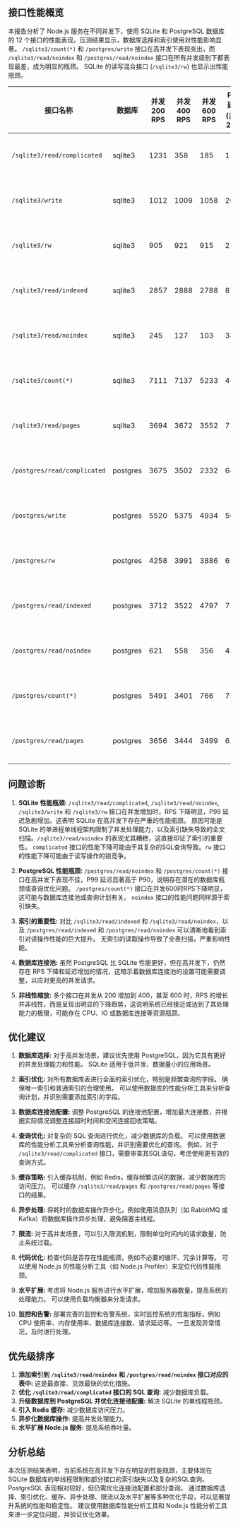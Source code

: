## 接口性能概览

本报告分析了 Node.js 服务在不同并发下，使用 SQLite 和 PostgreSQL 数据库的 12 个接口的性能表现。压测结果显示，数据库选择和索引使用对性能影响显著。  `/sqlite3/count(*)` 和 `/postgres/write` 接口在高并发下表现突出，而 `/sqlite3/read/noindex` 和 `/postgres/read/noindex` 接口在所有并发级别下都表现最差，成为明显的瓶颈。  SQLite 的读写混合接口 (`/sqlite3/rw`) 也显示出性能瓶颈。

| 接口名称                     | 数据库 | 并发200 RPS | 并发400 RPS | 并发600 RPS | P99延迟(并发200) | P99延迟(并发400) | P99延迟(并发600) | 延迟趋势 |
|------------------------------|--------|------------|------------|------------|-----------------|-----------------|-----------------|-------------|
| `/sqlite3/read/complicated` | sqlite3 | 1231       | 358        | 185        | 1196             | 5054            | 5834            | 急剧下降   |
| `/sqlite3/write`             | sqlite3 | 1012       | 1009       | 1058       | 260              | 4199            | 4045            | 缓慢下降   |
| `/sqlite3/rw`                | sqlite3 | 905        | 921        | 915        | 270              | 1200            | 2883            | 缓慢下降   |
| `/sqlite3/read/indexed`      | sqlite3 | 2857       | 2888       | 2788       | 87               | 173             | 269             | 缓慢下降   |
| `/sqlite3/read/noindex`      | sqlite3 | 245        | 127        | 103        | 3893             | 3553            | 5595            | 急剧下降   |
| `/sqlite3/count(*)`          | sqlite3 | 7111       | 7137       | 5233       | 45               | 85              | 155             | 缓慢下降   |
| `/sqlite3/read/pages`        | sqlite3 | 3694       | 3672       | 3552       | 71               | 136             | 214             | 缓慢下降   |
| `/postgres/read/complicated` | postgres | 3675       | 3502       | 2332       | 68               | 153             | 311             | 缓慢下降   |
| `/postgres/write`            | postgres | 5520       | 5375       | 4934       | 50               | 92              | 157             | 缓慢下降   |
| `/postgres/rw`               | postgres | 4258       | 3991       | 3886       | 65               | 137             | 176             | 缓慢下降   |
| `/postgres/read/indexed`     | postgres | 3712       | 3522       | 4797       | 71               | 135             | 182             | 缓慢下降   |
| `/postgres/read/noindex`     | postgres | 621        | 558        | 356        | 434              | 816             | 1833            | 缓慢下降   |
| `/postgres/count(*)`         | postgres | 5491       | 3401       | 766        | 75               | 192             | 893             | 急剧下降   |
| `/postgres/read/pages`       | postgres | 3656       | 3444       | 3499       | 62               | 142             | 184             | 缓慢下降   |


## 问题诊断

1. **SQLite 性能瓶颈:**  `/sqlite3/read/complicated`, `/sqlite3/read/noindex`, `/sqlite3/write` 和 `/sqlite3/rw` 接口在并发增加时，RPS 下降明显，P99 延迟急剧增加。这表明 SQLite 在高并发下存在严重的性能瓶颈。  原因可能是 SQLite 的单进程单线程架构限制了并发处理能力，以及索引缺失导致的全文扫描。`/sqlite3/read/noindex` 的表现尤其糟糕，这直接印证了索引的重要性。  `complicated` 接口的性能下降可能由于其复杂的SQL查询导致。`rw` 接口的性能下降可能由于读写操作的锁竞争。

2. **PostgreSQL 性能瓶颈:**  `/postgres/read/noindex` 和 `/postgres/count(*)` 接口在高并发下表现不佳，P99 延迟显著高于 P90，说明存在潜在的数据库瓶颈或查询优化问题。  `/postgres/count(*)` 接口在并发600时RPS下降明显，这可能与数据库连接池或查询计划有关。 `noindex` 接口的性能问题同样源于索引缺失。

3. **索引的重要性:**  对比 `/sqlite3/read/indexed` 和 `/sqlite3/read/noindex`，以及 `/postgres/read/indexed` 和 `/postgres/read/noindex` 可以清晰地看到索引对读操作性能的巨大提升。  无索引的读取操作导致了全表扫描，严重影响性能。

4. **数据库连接池:**  虽然 PostgreSQL 比 SQLite 性能更好，但在高并发下，仍然存在 RPS 下降和延迟增加的情况，这暗示着数据库连接池的设置可能需要调整，以应对更高的并发请求。

5. **非线性缩放:**  多个接口在并发从 200 增加到 400，甚至 600 时，RPS 的增长并非线性，而是呈现出明显的下降趋势，这说明系统已经接近或达到了其处理能力的极限，可能存在 CPU、IO 或数据库连接等资源瓶颈。


## 优化建议

1. **数据库选择:**  对于高并发场景，建议优先使用 PostgreSQL，因为它具有更好的并发处理能力和性能。  SQLite 适用于低并发、数据量小的应用场景。

2. **索引优化:**  对所有数据库表进行全面的索引优化，特别是频繁查询的字段。  确保唯一索引和普通索引的合理使用。  可以使用数据库的性能分析工具来分析查询计划，并识别需要添加索引的字段。

3. **数据库连接池配置:**  调整 PostgreSQL 的连接池配置，增加最大连接数，并根据实际情况调整连接超时时间和空闲连接回收策略。

4. **查询优化:**  对复杂的 SQL 查询进行优化，减少数据库的负载。  可以使用数据库的性能分析工具来分析查询性能，并识别需要优化的查询。  例如，对于 `/sqlite3/read/complicated` 接口，需要审查其SQL语句，考虑使用更有效的查询方式。

5. **缓存策略:**  引入缓存机制，例如 Redis，缓存频繁访问的数据，减少数据库的访问压力。  可以缓存 `/sqlite3/read/pages` 和 `/postgres/read/pages` 等接口的结果。

6. **异步处理:**  将耗时的数据库操作异步化，例如使用消息队列（如 RabbitMQ 或 Kafka）将数据库操作异步处理，避免阻塞主线程。

7. **限流:**  对于高并发场景，可以引入限流机制，限制单位时间内的请求数量，防止系统过载。

8. **代码优化:**  检查代码是否存在性能瓶颈，例如不必要的循环、冗余计算等。  可以使用 Node.js 的性能分析工具（如 Node.js Profiler）来定位代码性能瓶颈。

9. **水平扩展:**  考虑将 Node.js 服务进行水平扩展，增加服务器数量，提高系统的处理能力。  可以使用负载均衡器来分发请求。

10. **监控和告警:**  部署完善的监控和告警系统，实时监控系统的性能指标，例如 CPU 使用率、内存使用率、数据库连接数、请求延迟等。  一旦发现异常情况，及时进行处理。


## 优先级排序

1. **添加索引到 `/sqlite3/read/noindex` 和 `/postgres/read/noindex` 接口对应的表中:**  这是最直接、见效最快的优化措施。
2. **优化 `/sqlite3/read/complicated` 接口的 SQL 查询:**  减少数据库负载。
3. **升级数据库到 PostgreSQL 并优化连接池配置:**  解决 SQLite 的单线程瓶颈。
4. **引入 Redis 缓存:**  减少数据库访问压力。
5. **异步化数据库操作:**  提高并发处理能力。
6. **水平扩展 Node.js 服务:**  提高系统吞吐量。


## 分析总结

本次压测结果表明，当前系统在高并发下存在明显的性能瓶颈，主要体现在 SQLite 数据库的单线程限制和部分接口的索引缺失以及复杂的SQL查询。  PostgreSQL 表现相对较好，但仍需优化连接池配置和部分查询。  通过数据库选择、索引优化、缓存、异步处理、限流以及水平扩展等多种优化手段，可以显著提升系统的性能和稳定性。  建议使用数据库性能分析工具和 Node.js 性能分析工具来进一步定位问题，并验证优化效果。
